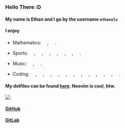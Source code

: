 ### Hello There :D

#### My name is Ethan and I go by the username `ethanolx`

#### I enjoy
- Mathematics:
<img src="https://cdn-icons-png.flaticon.com/512/2106/2106578.png" width="16pt" />,
<img src="https://cdn-icons-png.flaticon.com/512/4872/4872235.png" width="16pt" />.

- Sports:
<img src="https://cdn-icons-png.flaticon.com/512/1099/1099794.png" width="16pt" />,
<img src="https://cdn-icons-png.flaticon.com/512/2263/2263225.png" width="16pt" />,
<img src="https://cdn-icons-png.flaticon.com/512/2633/2633871.png" width="16pt" />,
<img src="https://cdn-icons-png.flaticon.com/512/4363/4363824.png" width="16pt" />,
<img src="https://cdn-icons-png.flaticon.com/512/802/802340.png" width="16pt" />,
<img src="https://cdn-icons-png.flaticon.com/512/1087/1087299.png" width="16pt" />,
<img src="https://cdn-icons-png.flaticon.com/512/3655/3655055.png" width="16pt" />.

- Music:
<img src="https://cdn-icons-png.flaticon.com/512/2318/2318237.png" width="16pt" />,
<img src="https://cdn-icons-png.flaticon.com/512/3656/3656968.png" width="16pt" />.

- Coding: 
<img src="https://cdn.jsdelivr.net/gh/devicons/devicon/icons/html5/html5-original.svg" width="16pt" />,
<img src="https://cdn.jsdelivr.net/gh/devicons/devicon/icons/css3/css3-original.svg" width="16pt" />,
<img src="https://cdn.jsdelivr.net/gh/devicons/devicon/icons/javascript/javascript-original.svg" width="16pt" />,
<img src="https://cdn.jsdelivr.net/gh/devicons/devicon/icons/typescript/typescript-original.svg" width="16pt" />,
<img src="https://cdn.jsdelivr.net/gh/devicons/devicon/icons/c/c-original.svg" width="16pt" />,
<img src="https://cdn.jsdelivr.net/gh/devicons/devicon/icons/cplusplus/cplusplus-original.svg" width="16pt" />,
<img src="https://cdn.jsdelivr.net/gh/devicons/devicon/icons/csharp/csharp-original.svg" width="16pt" />,
<img src="https://cdn.jsdelivr.net/gh/devicons/devicon/icons/lua/lua-original.svg" width="16pt" />,
<img src="https://cdn.jsdelivr.net/gh/devicons/devicon/icons/python/python-original.svg" width="16pt" />,
<img src="https://cdn.jsdelivr.net/gh/devicons/devicon/icons/java/java-original.svg" width="16pt" />,
<img src="https://cdn.jsdelivr.net/gh/devicons/devicon/icons/vim/vim-original.svg" width="16pt" />,
<img src="https://cdn-icons-png.flaticon.com/512/4492/4492311.png" width="16pt" />.

#### My dotfiles can be found [here](https://github.com/ethanolx/.files). Neovim is cool, btw. <img src="https://cdn-icons-png.flaticon.com/512/569/569586.png" width="16pt" />

![](https://github-readme-stats.vercel.app/api/top-langs?username=ethanolx&theme=onedark&layout=compact&hide=jupyter%20notebook,purebasic,scilab,html,css,roff,tsql,shell&langs_count=10)

#### [GitHub](https://github.com/ethanolx)

#### [GitLab](https://gitlab.com/ethanolx)
